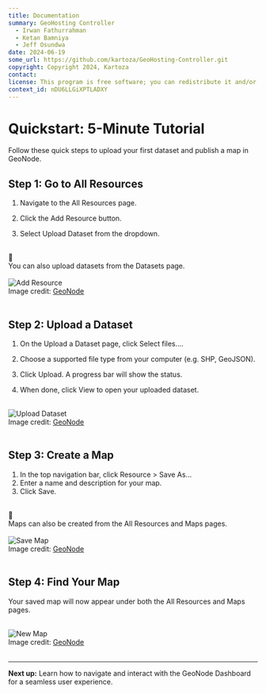 ```yaml
---
title: Documentation
summary: GeoHosting Controller
  - Irwan Fathurrahman
  - Ketan Bamniya
  - Jeff Osundwa
date: 2024-06-19
some_url: https://github.com/kartoza/GeoHosting-Controller.git
copyright: Copyright 2024, Kartoza
contact:
license: This program is free software; you can redistribute it and/or modify it under the terms of the GNU Affero General Public License as published by the Free Software Foundation; either version 3 of the License, or (at your option) any later version.
context_id: nDU6LLGiXPTLADXY
---
```


# Quickstart: 5-Minute Tutorial

Follow these quick steps to upload your first dataset and publish a map in GeoNode.

## Step 1: Go to All Resources

1. Navigate to the <span class="ui-page-label">All Resources</span> page.

2. Click the <span class="ui-generic-label">Add Resource</span> button.

3. Select <span class="ui-generic-label">Upload Dataset</span> from the dropdown.

<br>

<div class="alert alert-note">
  <div class="alert-icon">📝</div>
  <div class="alert-text">
    You can also upload datasets from the Datasets page.
  </div>
</div>

<br>

<div class="image-with-caption">
  <img src="../../img/geonode-img-12.png" alt="Add Resource">
  <div class="caption">
    Image credit: <a href="https://geonode.org/" target="_blank">GeoNode</a>
  </div>
</div>

<br>

## Step 2: Upload a Dataset

1. On the <span class="ui-page-label">Upload a Dataset</span> page, click <span class="ui-generic-label">Select files...</span>.

2. Choose a supported file type from your computer (e.g. <span class="ui-filename">SHP</span>, <span class="ui-filename">GeoJSON</span>).

3. Click <span class="ui-generic-label">Upload</span>. A progress bar will show the status.

4. When done, click <span class="ui-generic-label">View</span> to open your uploaded dataset.

<br>

<div class="image-with-caption">
  <img src="../../img/geonode-img-13.png" alt="Upload Dataset">
  <div class="caption">
    Image credit: <a href="https://geonode.org/" target="_blank">GeoNode</a>
  </div>
</div>

<br>

## Step 3: Create a Map

1. In the top navigation bar, click <span class="ui-generic-label">Resource > Save As..</span>.
2. Enter a name and description for your map.
3. Click <span class="ui-generic-label">Save</span>.

<br>

<div class="alert alert-note">
  <div class="alert-icon">📝</div>
  <div class="alert-text">
    Maps can also be created from the All Resources and Maps pages.
  </div>
</div>

<br>

<div class="image-with-caption">
  <img src="../../img/geonode-img-14.png" alt="Save Map">
  <div class="caption">
    Image credit: <a href="https://geonode.org/" target="_blank">GeoNode</a>
  </div>
</div>

<br>

## Step 4: Find Your Map

Your saved map will now appear under both the <span class="ui-page-label">All Resources</span> and <span class="ui-page-label">Maps</span> pages.

<br>

<div class="image-with-caption">
  <img src="../../img/geonode-img-15.png" alt="New Map">
  <div class="caption">
    Image credit: <a href="https://geonode.org/" target="_blank">GeoNode</a>
  </div>
</div>

<br>

---

**Next up:** Learn how to navigate and interact with the GeoNode Dashboard for a seamless user experience.

<br>
